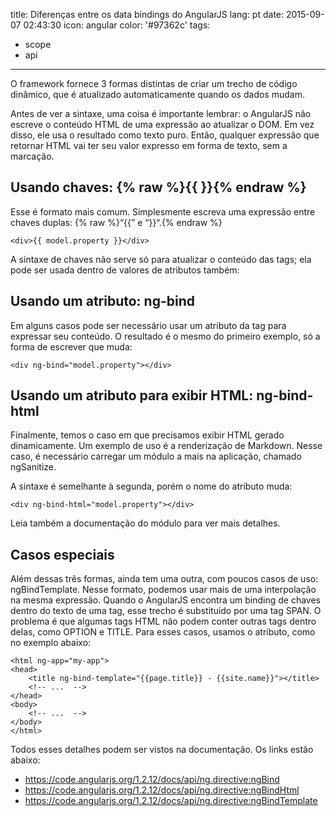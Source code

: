 title: Diferenças entre os data bindings do AngularJS
lang: pt
date: 2015-09-07 02:43:30
icon: angular
color: '#97362c'
tags:
- scope
- api
---

O framework fornece 3 formas distintas de criar um trecho de código dinâmico, que é atualizado automaticamente quando
os dados mudam.

<!-- more -->

Antes de ver a sintaxe, uma coisa é importante lembrar: o AngularJS não escreve o conteúdo HTML de uma expressão ao
atualizar o DOM. Em vez disso, ele usa o resultado como texto puro. Então, qualquer expressão que retornar HTML vai
ter seu valor expresso em forma de texto, sem a marcação.

## Usando chaves: {% raw %}{{ }}{% endraw %}

Esse é formato mais comum. Simplesmente escreva uma expressão entre chaves duplas: {% raw %}“{{” e “}}“.{% endraw %}

```
<div>{{ model.property }}</div>
```

A sintaxe de chaves não serve só para atualizar o conteúdo das tags; ela pode ser usada dentro de valores de atributos
também:

## Usando um atributo: ng-bind

Em alguns casos pode ser necessário usar um atributo da tag para expressar seu conteúdo. O resultado é o mesmo do
primeiro exemplo, só a forma de escrever que muda:

```
<div ng-bind="model.property"></div>
```

## Usando um atributo para exibir HTML: ng-bind-html

Finalmente, temos o caso em que precisamos exibir HTML gerado dinamicamente. Um exemplo de uso é a renderização de
Markdown. Nesse caso, é necessário carregar um módulo a mais na aplicação, chamado ngSanitize.

A sintaxe é semelhante à segunda, porém o nome do atributo muda:

```
<div ng-bind-html="model.property"></div>
```

Leia também a documentação do módulo para ver mais detalhes.

## Casos especiais

Além dessas três formas, ainda tem uma outra, com poucos casos de uso: ngBindTemplate.
Nesse formato, podemos usar mais de uma interpolação na mesma expressão. Quando o AngularJS encontra um binding de
chaves dentro do texto de uma tag, esse trecho é substituído por uma tag SPAN. O problema é que algumas tags HTML
não podem conter outras tags dentro delas, como OPTION e TITLE. Para esses casos, usamos o atributo, como no exemplo
abaixo:

```
<html ng-app="my-app">
<head>
	<title ng-bind-template="{{page.title}} - {{site.name}}"></title>
	<!-- ...  -->
</head>
<body>
	<!-- ...  -->
</body>
</html>
```

Todos esses detalhes podem ser vistos na documentação. Os links estão abaixo:

 - https://code.angularjs.org/1.2.12/docs/api/ng.directive:ngBind
 - https://code.angularjs.org/1.2.12/docs/api/ng.directive:ngBindHtml
 - https://code.angularjs.org/1.2.12/docs/api/ng.directive:ngBindTemplate
